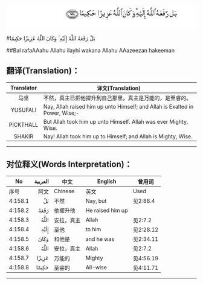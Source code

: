 ![004:158](images/004_158.gif)

#بَلْ رَفَعَهُ اللَّهُ إِلَيْهِ ۚ وَكَانَ اللَّهُ عَزِيزًا حَكِيمًا 

##Bal rafaAAahu Allahu ilayhi wakana Allahu AAazeezan hakeeman 

## 翻译(Translation)：

| Translator | 译文(Translation)                                            |
| :--------: | ------------------------------------------------------------ |
|    马坚    | 不然，真主已把他擢升到自己那里。真主是万能的，是至睿的。     |
|  YUSUFALI  | Nay, Allah raised him up unto Himself; and Allah is Exalted in Power, Wise;- |
| PICKTHALL  | But Allah took him up unto Himself. Allah was ever Mighty, Wise. |
|   SHAKIR   | Nay! Allah took him up to Himself; and Allah is Mighty, Wise. |

---

## 对位释义(Words Interpretation)：

| No   | العربية | 中文    | English | 曾用词 |
| ---- | ------: | ------- | ------- | ------ |
| 序号 |    阿文 | Chinese | 英文    | Used   |
| 4:158.1 | بَلْ    | 不然       | Nay, but         | 见2:88.4  |
| 4:158.2 | رَفَعَهُ  | 他擢升他   | He raised him up |           |
| 4:158.3 | اللَّهُ  | 安拉，真主 | Allah            | 见2:7.2 |
| 4:158.4 | إِلَيْهِ  | 至他       | to him           | 见2:28.12 |
| 4:158.5 | وَكَانَ  | 和他是     | and he was       | 见2:34.11 |
| 4:158.6 | اللَّهُ  | 安拉，真主 | Allah            | 见2:7.2 |
| 4:158.7 | عَزِيزًا | 万能的     | Mighty           | 见4:56.19 |
| 4:158.8 | حَكِيمًا | 至睿的     | All-wise         | 见4:11.71 |

---
